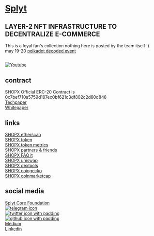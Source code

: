 # [Splyt](https://www.splytcore.org/)
## LAYER-2 NFT INFRASTRUCTURE TO DECENTRALIZE E-COMMERCE
This is a loyal fan's collection nothing here is posted by the team itself :)  
may 19-20 [polkadot decoded event](https://decoded.polkadot.network/results/)  

## 
[![Youtube](https://img.youtube.com/vi/gOur7pm6yl0/0.jpg)](https://www.youtube.com/watch?v=gOur7pm6yl0)  

## contract
SHOPX Official ERC-20 Contract is 0x7bef710a5759d197ec0bf621c3df802c2d60d848  
[Techpaper](https://github.com/mr100x/splyt/blob/main/Splyt%20Technical%20Paper.pdf)  
[Whitepaper](https://github.com/mr100x/splyt/blob/main/WP%20The%20E-Commerce%20eNFT%C2%AE%20Infrastructure.pdf)  

## links

[SHOPX etherscan](https://etherscan.io/token/0x7bef710a5759d197ec0bf621c3df802c2d60d848?a=0xd94f0c56624646a549565636c54bcba566718067)  
[SHOPX token](https://www.splytgenesis.com/#shopx)  
[SHOPX token metrics](https://www.splytgenesis.com/#metrics)  
[SHOPX partners & friends](https://www.splytgenesis.com/#partners)  
[SHOPX FAQ it](https://www.splytgenesis.com/#faq)  
[SHOPX uniswap](https://info.uniswap.org/pair/0x37ac54dc7dd237eecfd0b61efdd57b15fe158be0)  
[SHOPX dextools](https://www.dextools.io/app/uniswap/pair-explorer/0x37ac54dc7dd237eecfd0b61efdd57b15fe158be0)  
[SHOPX coingecko](https://www.coingecko.com/en/coins/splyt)  
[SHOPX coinmarketcap](https://coinmarketcap.com/currencies/splyt/)  

## social media
[Splyt Core Foundation](https://www.splytcore.org/)  
[![][5.1]][5]  
[![][1.1]][1]  
[![][6.1]][6]  
[Medium](https://medium.com/splytcore)  
[Linkedin](https://www.linkedin.com/company/splytcore/mycompany/)  





<!-- links to social media icons -->
<!-- icons with padding -->

[1.1]: http://i.imgur.com/tXSoThF.png (twitter icon with padding)
[2.1]: http://i.imgur.com/P3YfQoD.png (facebook icon with padding)
[3.1]: http://i.imgur.com/yCsTjba.png (google plus icon with padding)
[4.1]: http://i.imgur.com/YckIOms.png (tumblr icon with padding)
[5.1]: https://icons8.com/icon/85466/telegram-app (telegram icon)
[6.1]: http://i.imgur.com/0o48UoR.png (github icon with padding)

<!-- update these accordingly -->

[1]: https://www.twitter.com/splytcore
[2]: https://www.facebook.com/splytcore
[3]: https://plus.google.com/+splytcore
[4]: https://splyt.tumblr.com
[5]: https://t.me/splytcore
[6]: https://www.github.com/splytcore/
